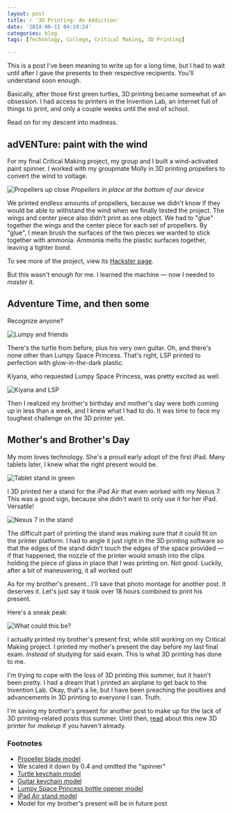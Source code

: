 ```yaml
---
layout: post
title: ! '3D Printing: An Addiction'
date: '2014-06-11 04:19:24'
categories: blog
tags: [Technology, College, Critical Making, 3D Printing]

---
```


This is a post I've been meaning to write up for a long time, but I had to wait until after I gave the presents to their respective recipients. You'll understand soon enough.

Basically, after those first green turtles, 3D printing became somewhat of an obsession. I had access to printers in the Invention Lab, an internet full of things to print, and only a couple weeks until the end of school.

Read on for my descent into madness.

## adVENTure: paint with the wind

For my final Critical Making project, my group and I built a wind-activated paint spinner. I worked with my groupmate Molly in 3D printing propellers to convert the wind to voltage.

![Propellers up close](https://halckemy.s3.amazonaws.com/uploads/image/file/5062/lightbox_IMG_0052.jpg)
*Propellers in place at the bottom of our device*

We printed endless amounts of propellers, because we didn't know if they would be able to withstand the wind when we finally tested the project. The wings and center piece also didn't print as one object. We had to "glue" together the wings and the center piece for each set of propellers. By "glue", I mean brush the surfaces of the two pieces we wanted to stick together with ammonia. Ammonia melts the plastic surfaces together, leaving a tighter bond.

To see more of the project, view its [Hackster page](http://www.hackster.io/alexsg/adventure-paint-with-the-wind).

But this wasn't enough for me. I learned the machine — now I needed to *master* it.

## Adventure Time, and then some

Recognize anyone?

![Lumpy and friends](/content/images/2014/Jun/2014-05-06-19-32-59.jpg)

There's the turtle from before, plus his very own guitar. Oh, and there's none other than Lumpy Space Princess. That's right, LSP printed to perfection with glow-in-the-dark plastic.

Kiyana, who requested Lumpy Space Princess, was pretty excited as well.

![Kiyana and LSP](/content/images/2014/Jun/2014-05-06-19-35-34.jpg)

Then I realized my brother's birthday and mother's day were both coming up in less than a week, and I knew what I had to do. It was time to face my toughest challenge on the 3D printer yet.

## Mother's and Brother's Day

My mom loves technology. She's a proud early adopt of the first iPad. Many tablets later, I knew what the right present would be.

![Tablet stand in green](/content/images/2014/Jun/2014-05-13-16-29-04.jpg)

I 3D printed her a stand for the iPad Air that even worked with my Nexus 7. This was a good sign, because she didn't want to only use it for her iPad. Versatile!

![Nexus 7 in the stand](/content/images/2014/Jun/2014-05-13-16-31-01.jpg)

The difficult part of printing the stand was making sure that it could fit on the printer platform. I had to angle it just right in the 3D printing software so that the edges of the stand didn't touch the edges of the space provided — if that happened, the nozzle of the printer would smash into the clips holding the piece of glass in place that I was printing on. Not good. Luckily, after a bit of maneuvering, it all worked out!

As for my brother's present...I'll save that photo montage for another post. It deserves it. Let's just say it took over 18 hours combined to print his present.

Here's a sneak peak:

![What could this be?](/content/images/2014/Jun/2014-05-06-20-06-10.jpg)

I actually printed my brother's present first, while still working on my Critical Making project. I printed my mother's present the day before my last final exam. *Instead* of studying for said exam. This is what 3D printing has done to me.

I'm trying to cope with the loss of 3D printing this summer, but it hasn't been pretty. I had a dream that I printed an airplane to get back to the Invention Lab. Okay, that's a lie, but I have been preaching the positives and advancements in 3D printing to everyone I can. Truth.

I'm saving my brother's present for another post to make up for the lack of 3D printing-related posts this summer. Until then, [read](http://techcrunch.com/2014/05/05/mink-is-a-3d-printer-for-makeup/) about this new 3D printer for *makeup* if you haven't already.

### Footnotes

* [Propeller blade model](http://www.thingiverse.com/thing:249982)
 * We scaled it down by 0.4 and omitted the "spinner"
* [Turtle keychain model](http://www.thingiverse.com/thing:23823)
* [Guitar keychain model](http://www.thingiverse.com/thing:21436)
* [Lumpy Space Princess bottle opener model](http://www.thingiverse.com/thing:215963)
* [iPad Air stand model](http://www.thingiverse.com/thing:242840)
* Model for my brother's present will be in future post